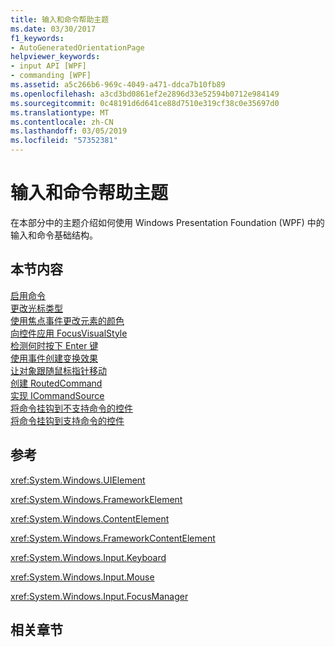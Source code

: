 ```yaml
---
title: 输入和命令帮助主题
ms.date: 03/30/2017
f1_keywords:
- AutoGeneratedOrientationPage
helpviewer_keywords:
- input API [WPF]
- commanding [WPF]
ms.assetid: a5c266b6-969c-4049-a471-ddca7b10fb89
ms.openlocfilehash: a3cd3bd0861ef2e2896d33e52594b0712e984149
ms.sourcegitcommit: 0c48191d6d641ce88d7510e319cf38c0e35697d0
ms.translationtype: MT
ms.contentlocale: zh-CN
ms.lasthandoff: 03/05/2019
ms.locfileid: "57352381"
---
```

# <a name="input-and-commands-how-to-topics"></a>输入和命令帮助主题
在本部分中的主题介绍如何使用 Windows Presentation Foundation (WPF) 中的输入和命令基础结构。  
  
## <a name="in-this-section"></a>本节内容  
 [启用命令](how-to-enable-a-command.md)  
 [更改光标类型](how-to-change-the-cursor-type.md)  
 [使用焦点事件更改元素的颜色](how-to-change-the-color-of-an-element-using-focus-events.md)  
 [向控件应用 FocusVisualStyle](how-to-apply-a-focusvisualstyle-to-a-control.md)  
 [检测何时按下 Enter 键](how-to-detect-when-the-enter-key-pressed.md)  
 [使用事件创建变换效果](how-to-create-a-rollover-effect-using-events.md)  
 [让对象跟随鼠标指针移动](how-to-make-an-object-follow-the-mouse-pointer.md)  
 [创建 RoutedCommand](how-to-create-a-routedcommand.md)  
 [实现 ICommandSource](how-to-implement-icommandsource.md)  
 [将命令挂钩到不支持命令的控件](how-to-hook-up-a-command-to-a-control-with-no-command-support.md)  
 [将命令挂钩到支持命令的控件](how-to-hook-up-a-command-to-a-control-with-command-support.md)  
  
## <a name="reference"></a>参考  
 <xref:System.Windows.UIElement>  
  
 <xref:System.Windows.FrameworkElement>  
  
 <xref:System.Windows.ContentElement>  
  
 <xref:System.Windows.FrameworkContentElement>  
  
 <xref:System.Windows.Input.Keyboard>  
  
 <xref:System.Windows.Input.Mouse>  
  
 <xref:System.Windows.Input.FocusManager>  
  
## <a name="related-sections"></a>相关章节
